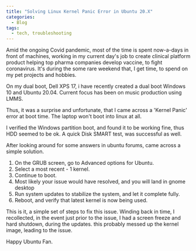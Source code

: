 ```yaml
---
title: "Solving Linux Kernel Panic Error in Ubuntu 20.X"
categories:
  - Blog
tags:
  - tech, troubleshooting
---
```


Amid the ongoing Covid pandemic, most of the time is spent now-a-days in front of machines, working in my current day's job to create clinical platform product helping top pharma companies develop vaccine, to fight coronavirus. It's during the some rare weekend that, I get time, to spend on my pet projects and hobbies.

On my dual boot, Dell XPS 17, i have recently created a dual boot Windows 10 and Ubuntu 20.04. Current focus has been on music production using LMMS.

Thus, it was a surprise and unfortunate, that I came across a 'Kernel Panic' error at boot time. The laptop won't boot into linux at all.

I verified the Windows partition boot, and found it to be working fine, thus HDD seemed to be ok.
A quick Disk SMART test, was successful as well.

After looking around for some answers in ubuntu forums, came across a simple solution.

1. On the GRUB screen, go to Advanced options for Ubuntu.
2. Select a most recent - 1 kernel.
3. Continue to boot.
4. Most likely your issue would have resolved, and you will land in gnome desktop
5. Run system updates to stabilize the system, and let it complete fully.
6. Reboot, and verify that latest kernel is now being used.

This is it, a simple set of steps to fix this issue.
Winding back in time, I recollected, in the event just prior to the issue, I had a screen freeze and hard shutdown, during the updates. this probably messed up the kernel image, leading to the issue.

Happy Ubuntu Fan.
